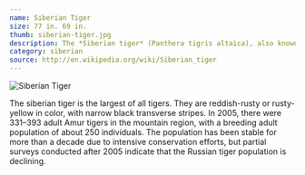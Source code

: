 ```yaml
---
name: Siberian Tiger
size: 77 in. 69 in.
thumb: siberian-tiger.jpg
description: The *Siberian tiger* (Panthera tigris altaica), also known as the Amur tiger, is a tiger subspecies inhabiting mainly in the Sikhote Alin mountain region with a small subpopulation in southwest Russian.
category: siberian
source: http://en.wikipedia.org/wiki/Siberian_tiger
---
```


![Siberian Tiger]({{site.baseurl}}/img/siberian-tiger.jpg)

The siberian tiger is the largest of all tigers. They are reddish-rusty or rusty-yellow in color, with narrow black transverse stripes. In 2005, there were 331–393 adult Amur tigers in the mountain region, with a breeding adult population of about 250 individuals. The population has been stable for more than a decade due to intensive conservation efforts, but partial surveys conducted after 2005 indicate that the Russian tiger population is declining.
